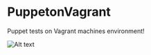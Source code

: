 # PuppetonVagrant
Puppet tests on Vagrant machines environment!

![Alt text](relative%20path/images/logo.jfif?raw=true "Title")

